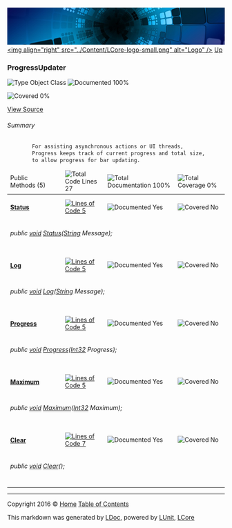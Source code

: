 ![](../Content/LCore-banner-small.png "")
[&lt;img align=&quot;right&quot; src=&quot;../Content/LCore-logo-small.png&quot; alt=&quot;Logo&quot; /&gt;](../../README.md)
[Up](../L.md)

### ProgressUpdater

![Type Object Class](http://b.repl.ca/v1/Type-Object%20Class-blue.png "") ![Documented 100%](http://b.repl.ca/v1/Documented-100%25-brightgreen.png "")

![Covered 0%](http://b.repl.ca/v1/Covered-0%25-red.png "")

[View Source](../Tools/ProgressUpdater.cs#L)

###### Summary

            For assisting asynchronous actions or UI threads,
            Progress keeps track of current progress and total size,
            to allow progress for bar updating.
            

<table>
<thead><tr><td>Public Methods (5)</td>
<td></td>
<td><img src="http://b.repl.ca/v1/Total%20Code%20Lines-27-blue.png" alt="Total Code Lines 27" /></td>
<td><img src="http://b.repl.ca/v1/Total%20Documentation-100%25-brightgreen.png" alt="Total Documentation 100%" /></td>
<td><img src="http://b.repl.ca/v1/Total%20Coverage-0%25-red.png" alt="Total Coverage 0%" /></td></tr></thead>
<tr><td><h4><strong><a href="ProgressUpdater_Status.md" alt="">Status</a></strong></h4></td>
<td>   </td>
<td><a href="../Tools/ProgressUpdater.cs#L35" alt=""><img src="http://b.repl.ca/v1/Lines%20of%20Code-5-blue.png" alt="Lines of Code 5" /></a></td>
<td><img src="http://b.repl.ca/v1/Documented-Yes-brightgreen.png" alt="Documented Yes" /></td>
<td><img src="http://b.repl.ca/v1/Covered-No-red.png" alt="Covered No" /></td></tr>
<tr><td colspan="5"><h6>public <a href="https://msdn.microsoft.com/en-us/library/system.void.aspx" alt="">void</a> <a href="ProgressUpdater_Status.md" alt="">Status</a>(<a href="https://msdn.microsoft.com/en-us/library/system.string.aspx" alt="">String</a> Message);</h6>
</td>
</tr>
<tr><td><h4><strong><a href="ProgressUpdater_Log.md" alt="">Log</a></strong></h4></td>
<td>   </td>
<td><a href="../Tools/ProgressUpdater.cs#L43" alt=""><img src="http://b.repl.ca/v1/Lines%20of%20Code-5-blue.png" alt="Lines of Code 5" /></a></td>
<td><img src="http://b.repl.ca/v1/Documented-Yes-brightgreen.png" alt="Documented Yes" /></td>
<td><img src="http://b.repl.ca/v1/Covered-No-red.png" alt="Covered No" /></td></tr>
<tr><td colspan="5"><h6>public <a href="https://msdn.microsoft.com/en-us/library/system.void.aspx" alt="">void</a> <a href="ProgressUpdater_Log.md" alt="">Log</a>(<a href="https://msdn.microsoft.com/en-us/library/system.string.aspx" alt="">String</a> Message);</h6>
</td>
</tr>
<tr><td><h4><strong><a href="ProgressUpdater_Progress.md" alt="">Progress</a></strong></h4></td>
<td>   </td>
<td><a href="../Tools/ProgressUpdater.cs#L51" alt=""><img src="http://b.repl.ca/v1/Lines%20of%20Code-5-blue.png" alt="Lines of Code 5" /></a></td>
<td><img src="http://b.repl.ca/v1/Documented-Yes-brightgreen.png" alt="Documented Yes" /></td>
<td><img src="http://b.repl.ca/v1/Covered-No-red.png" alt="Covered No" /></td></tr>
<tr><td colspan="5"><h6>public <a href="https://msdn.microsoft.com/en-us/library/system.void.aspx" alt="">void</a> <a href="ProgressUpdater_Progress.md" alt="">Progress</a>(<a href="https://msdn.microsoft.com/en-us/library/system.int32.aspx" alt="">Int32</a> Progress);</h6>
</td>
</tr>
<tr><td><h4><strong><a href="ProgressUpdater_Maximum.md" alt="">Maximum</a></strong></h4></td>
<td>   </td>
<td><a href="../Tools/ProgressUpdater.cs#L59" alt=""><img src="http://b.repl.ca/v1/Lines%20of%20Code-5-blue.png" alt="Lines of Code 5" /></a></td>
<td><img src="http://b.repl.ca/v1/Documented-Yes-brightgreen.png" alt="Documented Yes" /></td>
<td><img src="http://b.repl.ca/v1/Covered-No-red.png" alt="Covered No" /></td></tr>
<tr><td colspan="5"><h6>public <a href="https://msdn.microsoft.com/en-us/library/system.void.aspx" alt="">void</a> <a href="ProgressUpdater_Maximum.md" alt="">Maximum</a>(<a href="https://msdn.microsoft.com/en-us/library/system.int32.aspx" alt="">Int32</a> Maximum);</h6>
</td>
</tr>
<tr><td><h4><strong><a href="ProgressUpdater_Clear.md" alt="">Clear</a></strong></h4></td>
<td>   </td>
<td><a href="../Tools/ProgressUpdater.cs#L67" alt=""><img src="http://b.repl.ca/v1/Lines%20of%20Code-7-blue.png" alt="Lines of Code 7" /></a></td>
<td><img src="http://b.repl.ca/v1/Documented-Yes-brightgreen.png" alt="Documented Yes" /></td>
<td><img src="http://b.repl.ca/v1/Covered-No-red.png" alt="Covered No" /></td></tr>
<tr><td colspan="5"><h6>public <a href="https://msdn.microsoft.com/en-us/library/system.void.aspx" alt="">void</a> <a href="ProgressUpdater_Clear.md" alt="">Clear</a>();</h6>
</td>
</tr>
<tr><td width="850px" colspan="5"></td></tr>
</table>




---

Copyright 2016 &copy; [Home](../../README.md) [Table of Contents](../../TableOfContents.md)

This markdown was generated by [LDoc](https://github.com/CodeSingularity/LDoc), powered by [LUnit](https://github.com/CodeSingularity/LUnit), [LCore](https://github.com/CodeSingularity/LCore)
